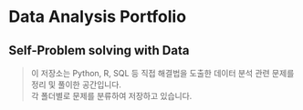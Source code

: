 # Data Analysis Portfolio
## Self-Problem solving with Data
> 이 저장소는 Python, R, SQL 등 직접 해결법을 도출한 데이터 분석 관련 문제를 정리 및 풀이한 공간입니다. <br> 각 폴더별로 문제를 분류하여 저장하고 있습니다.  
